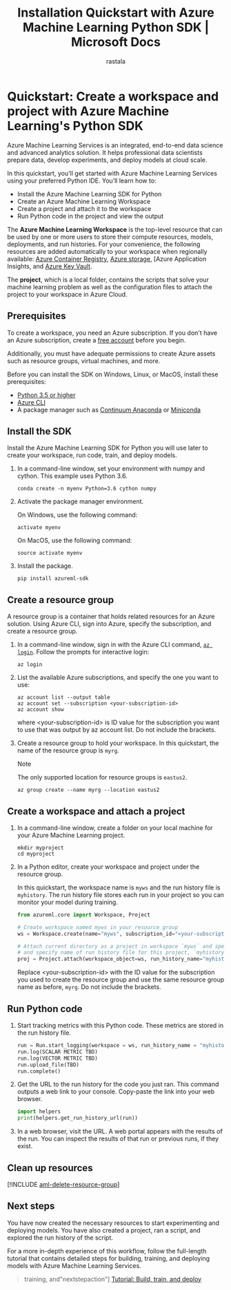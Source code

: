 ﻿---
title: Installation Quickstart with Azure Machine Learning Python SDK | Microsoft Docs
description: In this Quickstart, you can learn how to install and get started with Azure Machine Learning using the Azure Machine Learning SDK for Python.
services: machine-learning
author: rastala
ms.author: roastala
manager: haining
ms.service: machine-learning
ms.component: core
ms.workload: data-services
ms.custom: mvc
ms.topic: quickstart
ms.date: 7/27/2018
---

# Quickstart: Create a workspace and project with Azure Machine Learning's Python SDK

Azure Machine Learning Services is an integrated, end-to-end data science and advanced analytics solution. It helps professional data scientists prepare data, develop experiments, and deploy models at cloud scale.

In this quickstart, you'll get started with Azure Machine Learning Services using your preferred Python IDE. You’ll learn how to:
+ Install the Azure Machine Learning SDK for Python
+ Create an Azure Machine Learning Workspace
+ Create a project and attach it to the workspace
+ Run Python code in the project and view the output

The **Azure Machine Learning Workspace** is the top-level resource that can be used by one or more users to store their compute resources, models, deployments, and run histories. For your convenience, the following resources are added automatically to your workspace when regionally available: [Azure Container Registry](https://docs.microsoft.com/en-us/azure/container-registry/), [Azure storage](https://docs.microsoft.com/en-us/azure/storage/), [Azure Application Insights, and [Azure Key Vault](https://docs.microsoft.com/en-us/azure/key-vault/).

The **project**, which is a local folder, contains  the scripts that solve your machine learning problem as well as the configuration files to attach the project to your workspace in Azure Cloud.

## Prerequisites

To create a workspace, you need an Azure subscription. If you don't have an Azure subscription, create a [free account](https://azure.microsoft.com/free/?WT.mc_id=A261C142F) before you begin.

Additionally, you must have adequate permissions to create Azure assets such as resource groups, virtual machines, and more.

Before you can install the SDK on Windows, Linux, or MacOS, install these prerequisites: 
+ [Python 3.5 or higher](https://www.python.org/)
+ [Azure CLI](https://docs.microsoft.com/en-us/cli/azure/install-azure-cli?view=azure-cli-latest)
+ A package manager such as [Continuum Anaconda](https://anaconda.org/anaconda/continuum-docs) or [Miniconda](https://conda.io/miniconda.html) 

## Install the SDK

Install the Azure Machine Learning SDK for Python you will use later to create your workspace, run code, train, and deploy models.

1. In a command-line window, set your environment with numpy and cython. This example uses Python 3.6.
   ```
   conda create -n myenv Python=3.6 cython numpy
   ```

2. Activate the package manager environment.

   On Windows, use the following command: 
   ```
   activate myenv
   ```

   On MacOS, use the following command: 
   ```
   source activate myenv
   ```

1. Install the package.
    ```
    pip install azureml-sdk
    ```

## Create a resource group

A resource group is a container that holds related resources for an Azure solution. Using Azure CLI, sign into Azure, specify the subscription, and create a resource group.

1. In a command-line window, sign in with the Azure CLI command, [`az login`](https://docs.microsoft.com/en-us/cli/azure/reference-index?view=azure-cli-latest#az-login). Follow the prompts for interactive login:
    
    ```azurecli
    az login
    ```

1. List the available Azure subscriptions, and specify the one you want to use: 
   ```azurecli
   az account list --output table
   az account set --subscription <your-subscription-id>
   az account show
   ```
   where \<your-subscription-id\> is ID value for the subscription you want to use that was output by az account list. Do not include the brackets.

1. Create a resource group to hold your workspace. In this quickstart, the name of the resource group is `myrg`.

   >[!Note]
   > The only supported location for resource groups is `eastus2`.  
    
    ```azurecli
    az group create --name myrg --location eastus2
    ```

## Create a workspace and attach a project

1. In a command-line window, create a folder on your local machine for your Azure Machine Learning project. 
   ```
   mkdir myproject
   cd myproject
   ```

1. In a Python editor, create your workspace and project under the resource group.

   In this quickstart, the workspace name is `myws` and the run history file is `myhistory`. The run history file stores each run in your project so you can monitor your model during training.

   ```python
   from azureml.core import Workspace, Project
   
   # Create workspace named myws in your resource group
   ws = Workspace.create(name="myws", subscription_id="<your-subscription-id>", resource_group="myrg")
   
   # Attach current directory as a project in workspace `myws` and specify 
   # and specify name of run history file for this project, `myhistory`
   proj = Project.attach(workspace_object=ws, run_history_name="myhistory")
   ```

   Replace \<your-subscription-id\> with the ID value for the subscription you used to create the resource group and use the same resource group name as before, `myrg`. Do not include the brackets.

## Run Python code

1. Start tracking metrics with this Python code. These metrics are stored in the run history file.

   ```python
   run = Run.start_logging(workspace = ws, run_history_name = "myhistory")
   run.log(SCALAR METRIC TBD)
   run.log(VECTOR METRIC TBD)
   run.upload_file(TBD)
   run.complete()
   ```

1. Get the URL to the run history for the code you just ran. This command outputs a web link to your console. Copy-paste the link into your web browser.

   ```python
   import helpers
   print(helpers.get_run_history_url(run))
   ```

1. In a web browser, visit the URL. A web portal appears with the results of the run. You can inspect the results of that run or previous runs, if they exist.

## Clean up resources 

[!INCLUDE [aml-delete-resource-group](../../../includes/aml-delete-resource-group.md)]

## Next steps
You have now created the necessary resources to start experimenting and deploying models. You have also created a project, ran a script, and explored the run history of the script.

For a more in-depth experience of this workflow, follow the full-length tutorial that contains detailed steps for building, training, and deploying models with Azure Machine Learning Services. 

> training, and"nextstepaction"]
> [Tutorial: Build, train, and deploy](tutorial-build-train-deploy-with-azure-machine-learning.md)